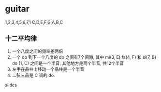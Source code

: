 # guitar
1,2,3,4,5,6,7,1
C,D,E,F,G,A,B,C

## 十二平均律
1. 一个八度之间的频率差两倍
2. 一个 do 到下一个八度的 do 之间有7个间隙, 其中 mi(3, E) fa(4, F) 和 si(7, B) do (1, C) 之间是一个半音, 其他地方是两个半音, 共12个半音
3. 左手在品柱上移动一个品柱是一个半音
4. 二弦三品是 C 调的 do.



[slides](https://github.com/quheng/eureka/tree/master/guitar_slides)